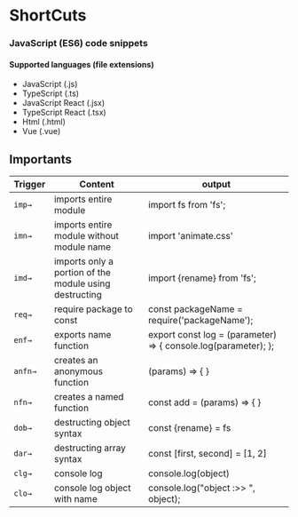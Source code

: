 # ShortCuts

### JavaScript (ES6) code snippets

#### Supported languages (file extensions)

* JavaScript (.js)
* TypeScript (.ts)
* JavaScript React (.jsx)
* TypeScript React (.tsx)
* Html (.html)
* Vue (.vue)  

## Importants

Trigger	| Content | output
--- | --- | --- 
`imp→` |	imports entire module | import fs from 'fs'; 
`imn→` |	imports entire module without module name | import 'animate.css'
`imd→` |	imports only a portion of the module using destructing | import {rename} from 'fs'; 
`req→` |	require package to const | const packageName = require('packageName'); 
`enf→` |	exports name function | export const log = (parameter) => { console.log(parameter); }; 
`anfn→` | 	creates an anonymous function | (params) => { }
`nfn→` |	creates a named function | const add = (params) => { }
`dob→` |	destructing object syntax | const {rename} = fs
`dar→` | 	destructing array syntax | const [first, second] = [1, 2]
`clg→` |	console log | console.log(object)
`clo→` |	console log object with name | console.log("object :>> ", object); 